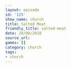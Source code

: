 ```yaml
---
layout: episode
id: '125'
show_name: church
title: Salted Meat
friendly_title: salted-meat
date: 28/08/2018
source_url: 
games: []
category: church
tags:
- church
---
```

